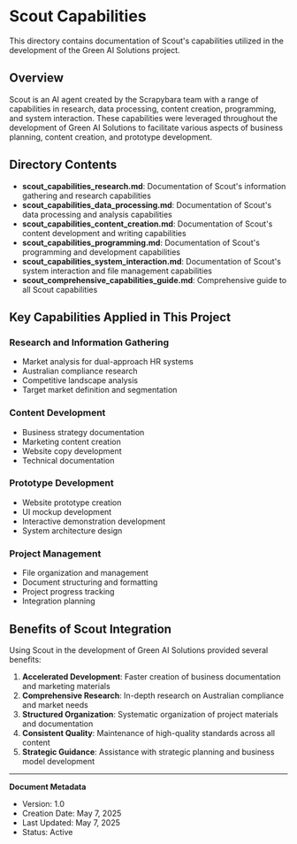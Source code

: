 # Scout Capabilities

This directory contains documentation of Scout's capabilities utilized in the development of the Green AI Solutions project.

## Overview

Scout is an AI agent created by the Scrapybara team with a range of capabilities in research, data processing, content creation, programming, and system interaction. These capabilities were leveraged throughout the development of Green AI Solutions to facilitate various aspects of business planning, content creation, and prototype development.

## Directory Contents

- **scout_capabilities_research.md**: Documentation of Scout's information gathering and research capabilities
- **scout_capabilities_data_processing.md**: Documentation of Scout's data processing and analysis capabilities
- **scout_capabilities_content_creation.md**: Documentation of Scout's content development and writing capabilities
- **scout_capabilities_programming.md**: Documentation of Scout's programming and development capabilities
- **scout_capabilities_system_interaction.md**: Documentation of Scout's system interaction and file management capabilities
- **scout_comprehensive_capabilities_guide.md**: Comprehensive guide to all Scout capabilities

## Key Capabilities Applied in This Project

### Research and Information Gathering
- Market analysis for dual-approach HR systems
- Australian compliance research
- Competitive landscape analysis
- Target market definition and segmentation

### Content Development
- Business strategy documentation
- Marketing content creation
- Website copy development
- Technical documentation

### Prototype Development
- Website prototype creation
- UI mockup development
- Interactive demonstration development
- System architecture design

### Project Management
- File organization and management
- Document structuring and formatting
- Project progress tracking
- Integration planning

## Benefits of Scout Integration

Using Scout in the development of Green AI Solutions provided several benefits:

1. **Accelerated Development**: Faster creation of business documentation and marketing materials
2. **Comprehensive Research**: In-depth research on Australian compliance and market needs
3. **Structured Organization**: Systematic organization of project materials and documentation
4. **Consistent Quality**: Maintenance of high-quality standards across all content
5. **Strategic Guidance**: Assistance with strategic planning and business model development

---

**Document Metadata**
- Version: 1.0
- Creation Date: May 7, 2025
- Last Updated: May 7, 2025
- Status: Active